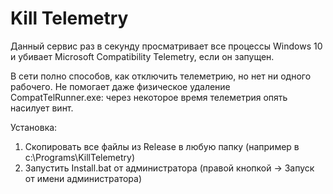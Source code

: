 # Kill Telemetry

Данный сервис раз в секунду просматривает все процессы Windows 10 и убивает Microsoft Compatibility Telemetry, если он запущен.

В сети полно способов, как отключить телеметрию, но нет ни одного рабочего. Не помогает даже физическое удаление
CompatTelRunner.exe: через некоторое время телеметрия опять насилует винт.

Установка:
1) Скопировать все файлы из Release в любую папку (например в c:\Programs\KillTelemetry\)
2) Запустить Install.bat от администратора (правой кнопкой -> Запуск от имени администратора)
